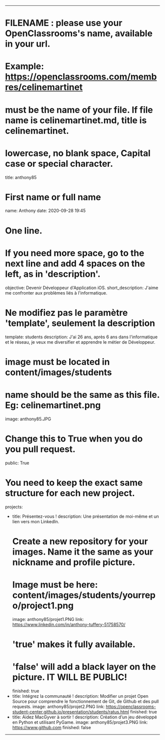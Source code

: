 ---

# FILENAME : please use your OpenClassrooms's name, available in your url.
# Example: https://openclassrooms.com/membres/celinemartinet
# must be the name of your file. If file name is celinemartinet.md, title is celinemartinet.
# lowercase, no blank space, Capital case or special character.
title: anthony85

# First name or full name
name: Anthony
date: 2020-09-28 19:45

# One line.
# If you need more space, go to the next line and add 4 spaces on the left, as in 'description'.
objective: Devenir Développeur d'Application iOS.
short_description: J'aime me confronter aux problèmes liés à l'informatique.

# Ne modifiez pas le paramètre 'template', seulement la description
template: students
description:
    J'ai 26 ans, après 6 ans dans l'informatique et le réseau, je veux me diversifier et apprendre le métier de Développeur.

# image must be located in content/images/students
# name should be the same as this file. Eg: celinemartinet.png
image: anthony85.JPG

# Change this to True when you do you pull request.
public: True

# You need to keep the exact same structure for each new project.
projects:
  - title: Présentez-vous !
    description: Une présentation de moi-même et un lien vers mon LinkedIn.
    # Create a new repository for your images. Name it the same as your nickname and profile picture.
    # Image must be here: content/images/students/yourrepo/project1.png
    image: anthony85/projet1.PNG
    link: https://www.linkedin.com/in/anthony-tuffery-51758570/
    # 'true' makes it fully available.
    # 'false' will add a black layer on the picture. IT WILL BE PUBLIC!
    finished: true
  - title: Intégrez la communauté !
    description: Modifier un projet Open Source pour comprendre le fonctionnement de Git, de Github et des pull requests. 
    image: anthony85/projet2.PNG
    link: https://openclassrooms-student-center.github.io/presentation/students/ratus.html
    finished: true
  - title: Aidez MacGyver à sortir !
    description: Création d’un jeu développé en Python et utilisant PyGame.
    image: anthony85/projet3.PNG
    link: https://www.github.com
    finished: false
---